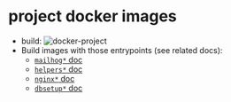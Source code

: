 # project docker images
- build: ![docker-project](https://github.com/corpusops/docker-project/workflows/.github/workflows/cicd.yml/badge.svg?branch=main)
- Build images with those entrypoints (see related docs):
    - [`mailhog*` doc](https://github.com/corpusops/docker-images/blob/master/README.md#mailhog-helper-binproject_mailhogsh)
    - [`helpers*` doc](https://github.com/corpusops/docker-images/blob/master/README.md#copshelpers-installer-bininstall_cops_helperssh)
    - [`nginx*` doc](https://github.com/corpusops/docker-images/blob/master/README.md#nginx-helper-binnginxsh)
    - [`dbsetup*` doc](https://github.com/corpusops/docker-images/blob/master/README.md#dbsetup--binproject_db_setupsh)

